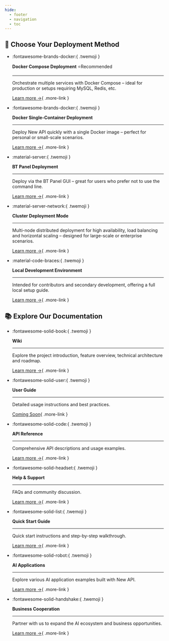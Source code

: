 ```yaml
---
hide:
  - footer
  - navigation
  - toc
---
```


<style>
  /* 卡片容器样式优化 */
  .md-typeset .grid.cards > ul {
    display: grid;
    grid-template-columns: repeat(auto-fit, minmax(16rem, 1fr));
    gap: 1.2rem;
    margin: 2em 0;
  }
  
  /* 卡片基础样式 */
  .md-typeset .grid.cards > ul > li {
    border: none;
    border-radius: 1rem;
    display: flex;
    flex-direction: column;
    margin: 0;
    padding: 1.8em 1.5em;
    transition: all 0.4s cubic-bezier(0.165, 0.84, 0.44, 1);
    box-shadow: 0 5px 15px rgba(0, 0, 0, 0.1);
    color: white;
    position: relative;
    overflow: hidden;
    line-height: 1.5;
    z-index: 1;
  }
  
  /* 卡片悬停效果增强 */
  .md-typeset .grid.cards > ul > li:hover {
    transform: translateY(-8px) scale(1.02);
    box-shadow: 0 15px 30px rgba(0, 0, 0, 0.18);
  }
  
  /* 卡片悬停时的光效 */
  .md-typeset .grid.cards > ul > li:before {
    content: "";
    position: absolute;
    top: 0;
    left: -100%;
    width: 100%;
    height: 100%;
    background: linear-gradient(
      90deg, 
      rgba(255, 255, 255, 0) 0%, 
      rgba(255, 255, 255, 0.2) 50%, 
      rgba(255, 255, 255, 0) 100%
    );
    transition: all 0.6s;
    z-index: 2;
  }
  
  .md-typeset .grid.cards > ul > li:hover:before {
    left: 100%;
  }
  
  /* 卡片暗色遮罩优化 */
  .md-typeset .grid.cards > ul > li:after {
    content: "";
    position: absolute;
    top: 0;
    left: 0;
    width: 100%;
    height: 100%;
    background: radial-gradient(circle at center, rgba(0, 0, 0, 0.05) 0%, rgba(0, 0, 0, 0.2) 100%);
    pointer-events: none;
    z-index: 1;
  }
  
  /* 卡片内容层叠设置 */
  .md-typeset .grid.cards > ul > li > * {
    position: relative;
    z-index: 3;
  }
  
  /* 部署方式卡片颜色设置 */
  /* Docker Compose card */
  .md-typeset .grid.cards:nth-of-type(1) > ul > li:nth-child(1) {
    background: linear-gradient(135deg, #0bb8cc 0%, #0bd1b6 100%);
  }
  
  /* Docker card */
  .md-typeset .grid.cards:nth-of-type(1) > ul > li:nth-child(2) {
    background: linear-gradient(135deg, #2457c5 0%, #2b88d9 100%);
  }
  
  /* 宝塔面板卡片 */
  .md-typeset .grid.cards:nth-of-type(1) > ul > li:nth-child(3) {
    background: linear-gradient(135deg, #f27121 0%, #e94057 100%);
  }
  
  /* 集群部署卡片 */
  .md-typeset .grid.cards:nth-of-type(1) > ul > li:nth-child(4) {
    background: linear-gradient(135deg, #654ea3 0%, #8862cf 100%);
  }
  
  /* 本地开发部署卡片 */
  .md-typeset .grid.cards:nth-of-type(1) > ul > li:nth-child(5) {
    background: linear-gradient(135deg, #1e6e42 0%, #28a745 100%);
  }
  
  /* 文档卡片颜色设置 */
  /* 维基百科卡片 */
  .md-typeset .grid.cards:nth-of-type(2) > ul > li:nth-child(1) {
    background: linear-gradient(135deg, #7303c0 0%, #ec38bc 100%);
  }
  
  /* 安装指南卡片 */
  .md-typeset .grid.cards:nth-of-type(2) > ul > li:nth-child(2) {
    background: linear-gradient(135deg, #11998e 0%, #38ef7d 100%);
  }
  
  /* 用户指南卡片 */
  .md-typeset .grid.cards:nth-of-type(2) > ul > li:nth-child(3) {
    background: linear-gradient(135deg, #3a47d5 0%, #6d80fe 100%);
  }
  
  /* 接口文档卡片 */
  .md-typeset .grid.cards:nth-of-type(2) > ul > li:nth-child(4) {
    background: linear-gradient(135deg, #00c6fb 0%, #005bea 100%);
  }
  
  /* 帮助支持卡片 */
  .md-typeset .grid.cards:nth-of-type(2) > ul > li:nth-child(5) {
    background: linear-gradient(135deg, #228B22 0%, #32CD32 100%);
  }

  /* AI Applications card */
  .md-typeset .grid.cards:nth-of-type(2) > ul > li:nth-child(6) {
    background: linear-gradient(135deg, #ff416c 0%, #ff4b2b 100%);
  }

  /* Business Cooperation card */
  .md-typeset .grid.cards:nth-of-type(2) > ul > li:nth-child(7) {
    background: linear-gradient(135deg, #8e44ad 0%, #9b59b6 100%);
  }
  
  /* 卡片纹理背景优化 */
  .md-typeset .grid.cards > ul > li {
    background-blend-mode: soft-light;
    background-image: url("data:image/svg+xml,%3Csvg width='100' height='100' viewBox='0 0 100 100' xmlns='http://www.w3.org/2000/svg'%3E%3Cpath d='M11 18c3.866 0 7-3.134 7-7s-3.134-7-7-7-7 3.134-7 7 3.134 7 7 7zm48 25c3.866 0 7-3.134 7-7s-3.134-7-7-7-7 3.134-7 7 3.134 7 7 7zm-43-7c1.657 0 3-1.343 3-3s-1.343-3-3-3-3 1.343-3 3 1.343 3 3 3zm63 31c1.657 0 3-1.343 3-3s-1.343-3-3-3-3 1.343-3 3 1.343 3 3 3zM34 90c1.657 0 3-1.343 3-3s-1.343-3-3-3-3 1.343-3 3 1.343 3 3 3zm56-76c1.657 0 3-1.343 3-3s-1.343-3-3-3-3 1.343-3 3 1.343 3 3 3zM12 86c2.21 0 4-1.79 4-4s-1.79-4-4-4-4 1.79-4 4 1.79 4 4 4zm28-65c2.21 0 4-1.79 4-4s-1.79-4-4-4-4 1.79-4 4 1.79 4 4 4zm23-11c2.76 0 5-2.24 5-5s-2.24-5-5-5-5 2.24-5 5 2.24 5 5 5zm-6 60c2.21 0 4-1.79 4-4s-1.79-4-4-4-4 1.79-4 4 1.79 4 4 4zm29 22c2.76 0 5-2.24 5-5s-2.24-5-5-5-5 2.24-5 5 2.24 5 5 5zM32 63c2.76 0 5-2.24 5-5s-2.24-5-5-5-5 2.24-5 5 2.24 5 5 5zm57-13c2.76 0 5-2.24 5-5s-2.24-5-5-5-5 2.24-5 5 2.24 5 5 5zm-9-21c1.105 0 2-.895 2-2s-.895-2-2-2-2 .895-2 2 .895 2 2 2zM60 91c1.105 0 2-.895 2-2s-.895-2-2-2-2 .895-2 2 .895 2 2 2zM35 41c1.105 0 2-.895 2-2s-.895-2-2-2-2 .895-2 2 .895 2 2 2zM12 60c1.105 0 2-.895 2-2s-.895-2-2-2-2 .895-2 2 .895 2 2 2z' fill='%23ffffff' fill-opacity='0.08' fill-rule='evenodd'/%3E%3C/svg%3E");
  }
  
  /* 卡片内段落文本样式 */
  .md-typeset .grid.cards > ul > li p {
    margin: 0.7em 0;
    color: rgba(255, 255, 255, 0.92);
    line-height: 1.6;
    font-size: 0.95em;
    letter-spacing: 0.01em;
  }
  
  /* 卡片内标题文本样式 */
  .md-typeset .grid.cards > ul > li p strong,
  .md-typeset .grid.cards > ul > li strong {
    color: white;
    display: block;
    margin-top: 0.5em;
    margin-bottom: 0.3em;
    font-size: 1.2em;
    font-weight: 700;
    letter-spacing: 0.02em;
    text-shadow: 0 1px 3px rgba(0, 0, 0, 0.15);
  }
  
  /* 卡片分隔线样式 */
  .md-typeset .grid.cards > ul > li hr {
    margin: 0.9em 0;
    height: 2px;
    border: none;
    background: linear-gradient(
      to right,
      rgba(255, 255, 255, 0.1) 0%,
      rgba(255, 255, 255, 0.4) 50%,
      rgba(255, 255, 255, 0.1) 100%
    );
  }
  
  /* 卡片图标样式 */
  .md-typeset .grid.cards > ul > li .twemoji {
    font-size: 3.2em;
    display: block;
    margin: 0 auto 0.6em;
    text-align: center;
    filter: drop-shadow(0 2px 5px rgba(0, 0, 0, 0.2));
    transition: transform 0.3s ease, filter 0.3s ease;
  }
  
  /* 卡片图标悬停效果 */
  .md-typeset .grid.cards > ul > li:hover .twemoji {
    transform: scale(1.1) rotate(5deg);
    filter: drop-shadow(0 4px 8px rgba(0, 0, 0, 0.3));
  }
  
  /* 卡片标题居中 */
  .md-typeset .grid.cards > ul > li .title {
    text-align: center;
    font-weight: bold;
    margin-bottom: 0.5em;
  }
  
  /* 卡片链接按钮样式 */
  .md-typeset .grid.cards > ul > li .more-link {
    display: inline-flex;
    align-items: center;
    margin-top: 1.2em;
    padding: 0.5em 1.2em;
    color: white;
    background-color: rgba(255, 255, 255, 0.15);
    border-radius: 2em;
    transition: all 0.3s ease;
    font-weight: 500;
    font-size: 0.9em;
    letter-spacing: 0.03em;
    box-shadow: 0 3px 6px rgba(0, 0, 0, 0.1);
    position: relative;
    overflow: hidden;
  }
  
  /* 卡片链接按钮悬停效果 */
  .md-typeset .grid.cards > ul > li .more-link:hover {
    background-color: rgba(255, 255, 255, 0.25);
    text-decoration: none;
    box-shadow: 0 5px 12px rgba(0, 0, 0, 0.2);
    transform: translateX(5px);
  }
  
  /* 链接按钮箭头动画 */
  .md-typeset .grid.cards > ul > li .more-link:after {
    content: "→";
    opacity: 0;
    margin-left: -15px;
    transition: all 0.2s ease;
  }
  
  .md-typeset .grid.cards > ul > li .more-link:hover:after {
    opacity: 1;
    margin-left: 5px;
  }
  
  /* 调整卡片内的普通链接文本颜色 */
  .md-typeset .grid.cards > ul > li a:not(.more-link) {
    color: white;
    text-decoration: underline;
    text-decoration-color: rgba(255, 255, 255, 0.3);
    text-decoration-thickness: 1px;
    text-underline-offset: 2px;
    transition: all 0.2s;
  }
  
  /* 普通链接悬停效果 */
  .md-typeset .grid.cards > ul > li a:not(.more-link):hover {
    text-decoration-color: rgba(255, 255, 255, 0.8);
    text-shadow: 0 0 8px rgba(255, 255, 255, 0.4);
  }
</style>

## 🎯 **Choose Your Deployment Method**

<div class="grid cards" markdown>

-   :fontawesome-brands-docker:{ .twemoji } 
    
    **Docker Compose Deployment** ⭐Recommended
    
    ---
    
    Orchestrate multiple services with Docker Compose – ideal for production or setups requiring MySQL, Redis, etc.
    
    [Learn more →](installation/docker-compose-installation.md){ .more-link }

-   :fontawesome-brands-docker:{ .twemoji } 
    
    **Docker Single-Container Deployment**
    
    ---
    
    Deploy New API quickly with a single Docker image – perfect for personal or small-scale scenarios.
    
    [Learn more →](installation/docker-installation.md){ .more-link }

-   :material-server:{ .twemoji } 
    
    **BT Panel Deployment**
    
    ---
    
    Deploy via the BT Panel GUI – great for users who prefer not to use the command line.
    
    [Learn more →](installation/bt-docker-installation.md){ .more-link }

-   :material-server-network:{ .twemoji } 
    
    **Cluster Deployment Mode**
    
    ---
    
    Multi-node distributed deployment for high availability, load balancing and horizontal scaling – designed for large-scale or enterprise scenarios.
    
    [Learn more →](installation/cluster-deployment.md){ .more-link }

-   :material-code-braces:{ .twemoji } 
    
    **Local Development Environment**
    
    ---
    
    Intended for contributors and secondary development, offering a full local setup guide.
    
    [Learn more →](installation/local-development.md){ .more-link }

</div>

## 📚 **Explore Our Documentation**

<div class="grid cards" markdown>

-   :fontawesome-solid-book:{ .twemoji } 
    
    **Wiki**
    
    ---
    
    Explore the project introduction, feature overview, technical architecture and roadmap.
    
    [Learn more →](wiki/index.md){ .more-link }

-   :fontawesome-solid-user:{ .twemoji } 
    
    **User Guide**
    
    ---
    
    Detailed usage instructions and best practices.
    
    [Coming Soon](){ .more-link }

-   :fontawesome-solid-code:{ .twemoji } 
    
    **API Reference**
    
    ---
    
    Comprehensive API descriptions and usage examples.
    
    [Learn more →](api/index.md){ .more-link }

-   :fontawesome-solid-headset:{ .twemoji } 
    
    **Help & Support**
    
    ---
    
    FAQs and community discussion.
    
    [Learn more →](support/index.md){ .more-link }

-   :fontawesome-solid-list:{ .twemoji } 
    
    **Quick Start Guide**
    
    ---
    
    Quick start instructions and step-by-step walkthrough.
    
    [Learn more →](guide/index.md){ .more-link }

-   :fontawesome-solid-robot:{ .twemoji } 
    
    **AI Applications**
    
    ---
    
    Explore various AI application examples built with New API.
    
    [Learn more →](apps/cherry-studio.md){ .more-link }

-   :fontawesome-solid-handshake:{ .twemoji } 
    
    **Business Cooperation**
    
    ---
    
    Partner with us to expand the AI ecosystem and business opportunities.
    
    [Learn more →](business-cooperation.md){ .more-link }

</div>

